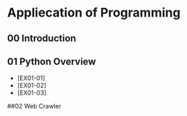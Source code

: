 # Appliecation of Programming

## 00 Introduction

## 01 Python Overview

- [EX01-01]
- [EX01-02]
- [EX01-03]

##02 Web Crawler
